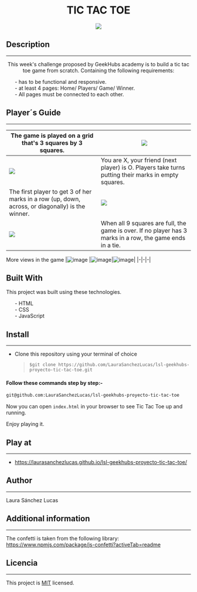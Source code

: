 <h1 align="center">TIC TAC TOE</h1>
<p align="center"><img src="./assets/front_page.png"/></p> 



## Description
---
<p align="center">This week's challenge proposed by GeekHubs academy is to build a tic tac toe game from scratch. Containing the following requirements:
<ul>
  - has to be functional and responsive.<br>
  - at least 4 pages: Home/ Players/ Game/ Winner.<br>
  - All pages must be connected to each other. 
</ul>
</p>

## Player´s Guide
---
|The game is played on a grid that's 3 squares by 3 squares.|<img src="./assets/grid.png"/>|
|-|-|
|<img src="./assets/example1.png"/>|You are X, your friend (next player) is O. Players take turns putting their marks in empty squares.|
|The first player to get 3 of her marks in a row (up, down, across, or diagonally) is the winner.|<img src="./assets/win.png"/>|
|<img src="./assets/tie.png"/>|When all 9 squares are full, the game is over. If no player has 3 marks in a row, the game ends in a tie.|
More views in the game
|![image](./assets/players.png) |![image](./assets/winner.png)|![image](./assets/tie-end.png)|
|-|-|-|
## Built With
This project was built using these technologies.
<ul>
- HTML<br>
- CSS<br>
- JavaScript<br>
</ul>

## Install
---
* Clone this repository using your terminal of choice
  > `$git clone https://github.com/LauraSanchezLucas/lsl-geekhubs-proyecto-tic-tac-toe.git`


#### Follow these commands step by step:-

```bash
git@github.com:LauraSanchezLucas/lsl-geekhubs-proyecto-tic-tac-toe
```


Now you can open `index.html` in your browser to see Tic Tac Toe up and running.

Enjoy playing it.

## Play at
--- 

- https://laurasanchezlucas.github.io/lsl-geekhubs-proyecto-tic-tac-toe/
  
## Author
---
Laura Sánchez Lucas

## Additional information
---
The confetti is taken from the following library: https://www.npmjs.com/package/js-confetti?activeTab=readme
## Licencia 
---
This project is [MIT](https://opensource.org/licenses/MIT) licensed.











